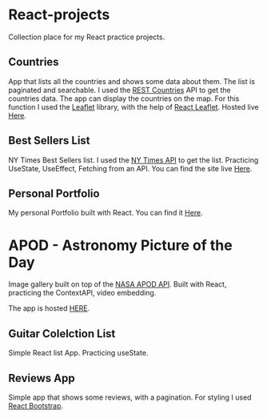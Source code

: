 # React-projects

Collection place for my React practice projects.

## Countries

App that lists all the countries and shows some data about them. The list is paginated and searchable. I used the [REST Countries](https://restcountries.eu/) API to get the countries data. The app can display the countries on the map. For this function I used the [Leaflet](https://leafletjs.com/) library, with the help of [React Leaflet](https://react-leaflet.js.org/). Hosted live [Here](https://countries-2b0dc2.netlify.app/).

## Best Sellers List

NY Times Best Sellers list. I used the [NY Times API](https://developer.nytimes.com/) to get the list. Practicing UseState, UseEffect, Fetching from an API. You can find the site live [Here](https://ny-times-bestsellers-react.netlify.app/).

## Personal Portfolio

My personal Portfolio built with React. You can find it [Here](https://rolandfuest.com/).

# APOD - Astronomy Picture of the Day

Image gallery built on top of the [NASA APOD API](https://github.com/nasa/apod-api). Built with React, practicing the ContextAPI, video embedding.

The app is hosted [HERE](https://thirsty-brown-d81f31.netlify.app).

## Guitar Colelction List

Simple React list App. Practicing useState.

## Reviews App

Simple app that shows some reviews, with a pagination. For styling I used [React Bootstrap](https://react-bootstrap.github.io/).
